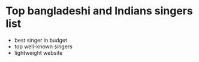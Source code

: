  # Top bangladeshi and Indians singers list
 
 
 <ul>
            <li>best singer in budget</li>
            <li>top well-known singers</li>
            <li>lightweight website</li>
        </ul>

